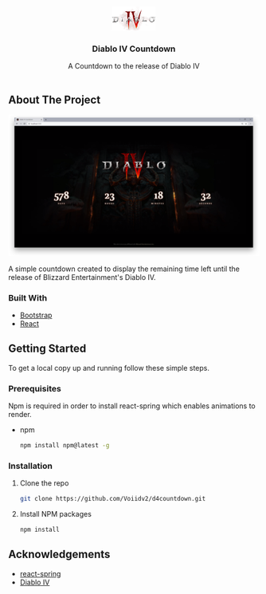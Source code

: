 <!-- PROJECT LOGO -->
<br />
<p align="center">
  <a href="https://github.com/Voiidv2/d4countdown">
    <img src="images/logo.png" alt="Logo" width="88" height="48">
  </a>
  <h3 align="center">Diablo IV Countdown</h3>
  <p align="center">
    A Countdown to the release of Diablo IV
    <br />
    <br />
  </p>
</p>

<!-- ABOUT THE PROJECT -->

## About The Project

![Countdown screenshot](/images/screenshot.png?raw=true "Diablo IV Countdown")

A simple countdown created to display the remaining time left until the release of Blizzard Entertainment's Diablo IV.

### Built With

- [Bootstrap](https://getbootstrap.com/)
- [React](https://reactjs.org/)

<!-- GETTING STARTED -->

## Getting Started

To get a local copy up and running follow these simple steps.

### Prerequisites

Npm is required in order to install react-spring which enables animations to render.

- npm

  ```sh
  npm install npm@latest -g
  ```

### Installation

1. Clone the repo
   ```sh
   git clone https://github.com/Voiidv2/d4countdown.git
   ```
2. Install NPM packages
   ```sh
   npm install
   ```

<!-- ACKNOWLEDGEMENTS -->

## Acknowledgements

- [react-spring](https://react-spring.io/)
- [Diablo IV](https://diablo4.blizzard.com/)
